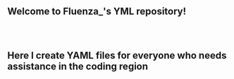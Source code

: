 <h2> Welcome to Fluenza_'s YML repository! <h2>
<br>
<p>Here I create YAML files for everyone who needs assistance in the coding region </p>
